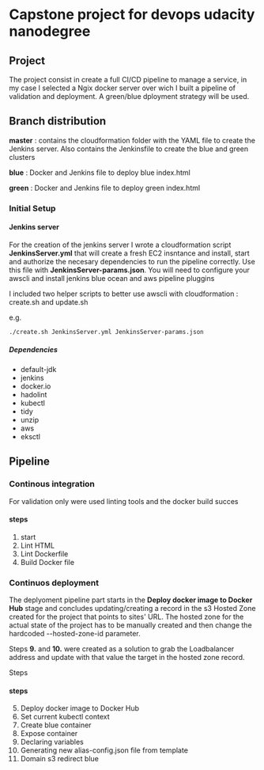 # Capstone project for devops udacity nanodegree

## Project

The project consist in create a full CI/CD pipeline to manage a service, in my case I selected a Ngix docker server over wich I built a pipeline of validation and deployment. A green/blue dployment strategy will be used.

## Branch distribution
**master** : contains the cloudformation folder with the YAML file to create the Jenkins server. Also contains the Jenkinsfile to create the blue and green clusters

**blue** :  Docker and Jenkins file to deploy blue index.html

**green** : Docker and Jenkins file to deploy green index.html


### Initial Setup

#### Jenkins server

For the creation of the jenkins server I wrote a cloudformation script **JenkinsServer.yml** that will create a fresh EC2 insntance and install, start and authorize the necesary dependencies to run the pipeline correctly. Use this file with **JenkinsServer-params.json**. You will need to configure your awscli and install jenkins blue ocean and aws pipeline pluggins

I included two helper scripts to better use awscli with cloudformation : create.sh and update.sh

 e.g.
```
./create.sh JenkinsServer.yml JenkinsServer-params.json
``` 

##### Dependencies
- default-jdk
- jenkins
- docker.io
- hadolint
- kubectl
- tidy
- unzip
- aws
- eksctl

## Pipeline
### Continous integration

For validation only were used linting tools and the docker build succes

#### steps
1. start
2. Lint HTML
3. Lint Dockerfile
4. Build Docker file

### Continuos deployment

The deplyoment pipeline part starts in the  **Deploy docker image to Docker Hub**  stage and concludes updating/creating a record in the s3 Hosted Zone created for the project that points to sites' URL. The hosted zone for the actual state of the project has to be manually created and then change the hardcoded --hosted-zone-id parameter.

Steps **9.** and **10.** were created as a solution to grab the Loadbalancer address and update with that value the target in the hosted zone record.

Steps 

#### steps
5. Deploy docker image to Docker Hub
6. Set current kubectl context 
7. Create blue container
8. Expose container
9. Declaring variables
10. Generating new alias-config.json file from template
11. Domain s3 redirect blue


